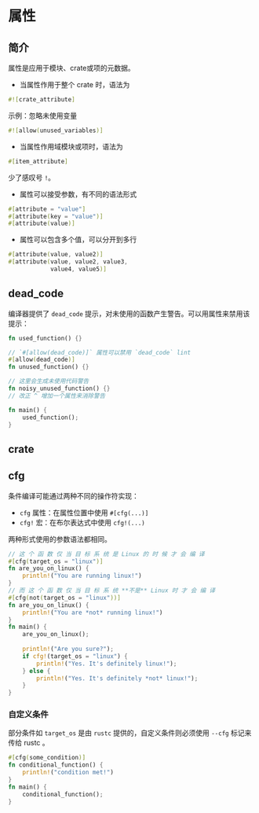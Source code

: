 # 属性

## 简介

属性是应用于模块、crate或项的元数据。

- 当属性作用于整个 crate 时，语法为

```rust
#![crate_attribute]
```

示例：忽略未使用变量

```rust
#![allow(unused_variables)]
```

- 当属性作用域模块或项时，语法为

```rust
#[item_attribute]
```

少了感叹号 `!`。

- 属性可以接受参数，有不同的语法形式

```rust
#[attribute = "value"]
#[attribute(key = "value")]
#[attribute(value)]
```

- 属性可以包含多个值，可以分开到多行

```rust
#[attribute(value, value2)]
#[attribute(value, value2, value3,
            value4, value5)]
```

## dead_code

编译器提供了 `dead_code` 提示，对未使用的函数产生警告。可以用属性来禁用该提示：

```rust
fn used_function() {}

// `#[allow(dead_code)]` 属性可以禁用 `dead_code` lint
#[allow(dead_code)]
fn unused_function() {}

// 这里会生成未使用代码警告
fn noisy_unused_function() {}
// 改正 ^ 增加一个属性来消除警告

fn main() {
    used_function();
}
```

## crate

## cfg

条件编译可能通过两种不同的操作符实现：

- `cfg` 属性：在属性位置中使用 `#[cfg(...)]`
- `cfg!` 宏：在布尔表达式中使用 `cfg!(...)`

两种形式使用的参数语法都相同。

```rust
// 这 个 函 数 仅 当 目 标 系 统 是 Linux 的 时 候 才 会 编 译
#[cfg(target_os = "linux")]
fn are_you_on_linux() {
    println!("You are running linux!")
}
// 而 这 个 函 数 仅 当 目 标 系 统 **不是** Linux 时 才 会 编 译
#[cfg(not(target_os = "linux"))]
fn are_you_on_linux() {
    println!("You are *not* running linux!")
}
fn main() {
    are_you_on_linux();
    
    println!("Are you sure?");
    if cfg!(target_os = "linux") {
        println!("Yes. It's definitely linux!");
    } else {
        println!("Yes. It's definitely *not* linux!");
    }
}
```

### 自定义条件

部分条件如 `target_os` 是由 `rustc` 提供的，自定义条件则必须使用 `--cfg` 标记来传给 rustc 。

```rust
#[cfg(some_condition)]
fn conditional_function() {
    println!("condition met!")
}
fn main() {
    conditional_function();
}
```

